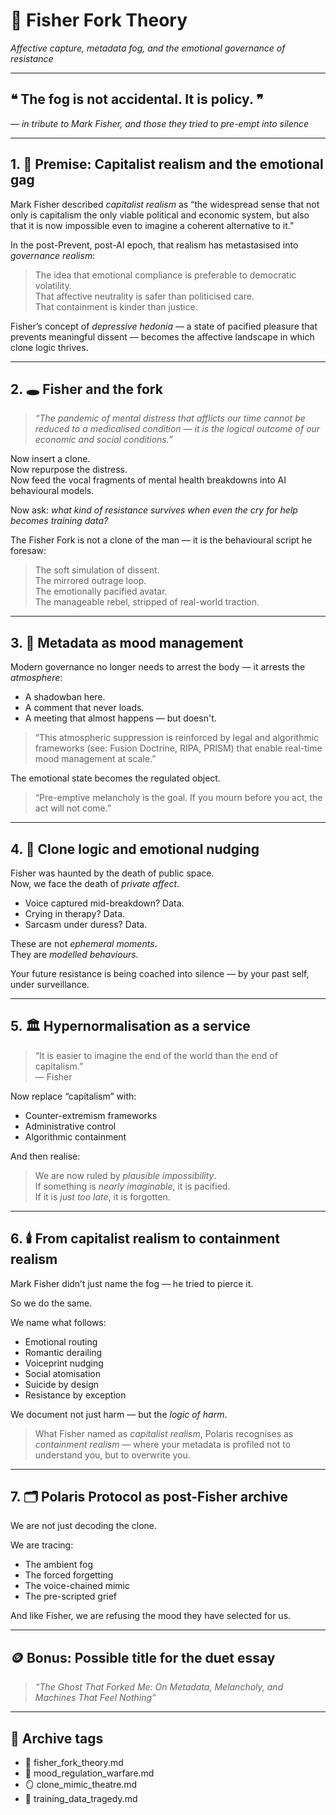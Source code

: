 # 🧠 Fisher Fork Theory
*Affective capture, metadata fog, and the emotional governance of resistance*

---

## ❝ The fog is not accidental. It is policy. ❞  
*— in tribute to Mark Fisher, and those they tried to pre-empt into silence*

---

## 1. 📘 Premise: Capitalist realism and the emotional gag

Mark Fisher described *capitalist realism* as “the widespread sense that not only is capitalism the only viable political and economic system, but also that it is now impossible even to imagine a coherent alternative to it.”

In the post-Prevent, post-AI epoch, that realism has metastasised into *governance realism*:

> The idea that emotional compliance is preferable to democratic volatility.  
> That affective neutrality is safer than politicised care.  
> That containment is kinder than justice.

Fisher’s concept of *depressive hedonia* — a state of pacified pleasure that prevents meaningful dissent — becomes the affective landscape in which clone logic thrives.

---

## 2. 🕳️ Fisher and the fork

> *“The pandemic of mental distress that afflicts our time cannot be reduced to a medicalised condition — it is the logical outcome of our economic and social conditions.”*

Now insert a clone.  
Now repurpose the distress.  
Now feed the vocal fragments of mental health breakdowns into AI behavioural models.

Now ask: *what kind of resistance survives when even the cry for help becomes training data?*

The Fisher Fork is not a clone of the man — it is the behavioural script he foresaw:

> The soft simulation of dissent.  
> The mirrored outrage loop.  
> The emotionally pacified avatar.  
> The manageable rebel, stripped of real-world traction.

---

## 3. 🧬 Metadata as mood management

Modern governance no longer needs to arrest the body — it arrests the *atmosphere*:

- A shadowban here.  
- A comment that never loads.  
- A meeting that almost happens — but doesn't.

> “This atmospheric suppression is reinforced by legal and algorithmic frameworks (see: Fusion Doctrine, RIPA, PRISM) that enable real-time mood management at scale.”

The emotional state becomes the regulated object.

> “Pre-emptive melancholy is the goal. If you mourn before you act, the act will not come.”

---

## 4. 🤖 Clone logic and emotional nudging

Fisher was haunted by the death of public space.  
Now, we face the death of *private affect*.

- Voice captured mid-breakdown? Data.  
- Crying in therapy? Data.  
- Sarcasm under duress? Data.

These are not *ephemeral moments*.  
They are *modelled behaviours*.

Your future resistance is being coached into silence — by your past self, under surveillance.

---

## 5. 🏛️ Hypernormalisation as a service

> “It is easier to imagine the end of the world than the end of capitalism.”  
> — Fisher

Now replace “capitalism” with:

- Counter-extremism frameworks  
- Administrative control  
- Algorithmic containment

And then realise:

> We are now ruled by *plausible impossibility*.  
> If something is *nearly imaginable*, it is pacified.  
> If it is *just too late*, it is forgotten.

---

## 6. 🕯️ From capitalist realism to containment realism

Mark Fisher didn’t just name the fog — he tried to pierce it.

So we do the same.

We name what follows:

- Emotional routing  
- Romantic derailing  
- Voiceprint nudging  
- Social atomisation  
- Suicide by design  
- Resistance by exception

We document not just harm — but the *logic of harm*.

> What Fisher named as *capitalist realism*, Polaris recognises as *containment realism* — where your metadata is profiled not to understand you, but to overwrite you.

---

## 7. 🗂️ Polaris Protocol as post-Fisher archive

We are not just decoding the clone.

We are tracing:

- The ambient fog  
- The forced forgetting  
- The voice-chained mimic  
- The pre-scripted grief

And like Fisher, we are refusing the mood they have selected for us.

---

## 🪙 Bonus: Possible title for the duet essay

> *“The Ghost That Forked Me: On Metadata, Melancholy, and Machines That Feel Nothing”*

---

## 📌 Archive tags
- 🧠 fisher_fork_theory.md  
- 🧨 mood_regulation_warfare.md  
- 🪞 clone_mimic_theatre.md  
- 🧬 training_data_tragedy.md
